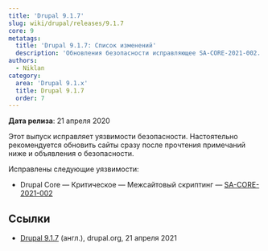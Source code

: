 ```yaml
---
title: 'Drupal 9.1.7'
slug: wiki/drupal/releases/9.1.7
core: 9
metatags:
  title: 'Drupal 9.1.7: Список изменений'
  description: 'Обновления безопасности исправляющее SA-CORE-2021-002.'
authors:
  - Niklan
category:
  area: 'Drupal 9.1.x'
  title: Drupal 9.1.7
  order: 7
---
```


**Дата релиза**: 21 апреля 2020

Этот выпуск исправляет уязвимости безопасности. Настоятельно рекомендуется обновить сайты сразу после прочтения примечаний ниже и объявления о безопасности.

Исправлены следующие уязвимости:

- Drupal Core — Критическое — Межсайтовый скриптинг — [SA-CORE-2021-002](../../../../security/sa-core/2021-002/index.md)

## Ссылки

- [Drupal 9.1.7](https://www.drupal.org/project/drupal/releases/9.1.7) (англ.), drupal.org, 21 апреля 2021
